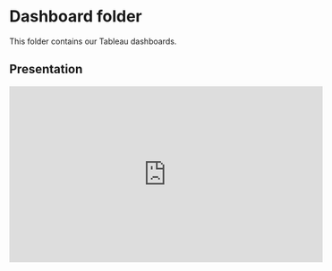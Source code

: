 # Dashboard folder

This folder contains our Tableau dashboards.

## Presentation

<iframe width="560" height="315" src="https://www.youtube-nocookie.com/embed/_aQ1W5y54HM" title="YouTube video player" frameborder="0" allow="accelerometer; autoplay; clipboard-write; encrypted-media; gyroscope; picture-in-picture; web-share" allowfullscreen></iframe>